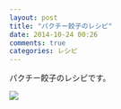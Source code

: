 ```yaml
---
layout: post
title: "パクチー餃子のレシピ"
date: 2014-10-24 00:26
comments: true
categories: レシピ
---
```


パクチー餃子のレシピです。

![](/images/2014-10-24/pakuchigyouza.jpg)

<script src="https://gist.github.com/honjo2/481f8b29cc2e16009c74.js"></script>
